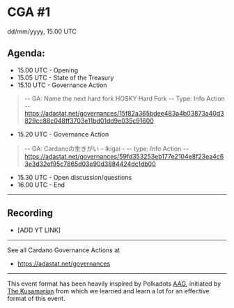 # CGA #1
dd/mm/yyyy, 15.00 UTC

## Agenda:
- 15.00 UTC - Opening
- 15.05 UTC - State of the Treasury
- 15.10 UTC - Governance Action
> -- GA: Name the next hard fork HOSKY Hard Fork
> -- Type: Info Action
> -- https://adastat.net/governances/15f82a365bdee483a4b03873a40d3829cc88c048ff3703e11bd01dd9e035c91600 

- 15.20 UTC - Governance Action
> -- GA: Cardanoの生きがい - Ikigai -
> -- type: Info Action
> -- https://adastat.net/governances/59fd353253eb177e2104e8f23ea4c63e3d32ef95c7865d03e90d3884424dc1db00

- 15.30 UTC - Open discussion/questions
- 16.00 UTC - End
------------
## Recording
- [ADD YT LINK]
------------
See all Cardano Governance Actions at
- https://adastat.net/governances 
------------
This event format has been heavily inspired by Polkadots [AAG](https://www.youtube.com/watch?v=zsL000Zg5OQ&list=PLtyd7v_I7PGkXbJmKojrZ1KXwspR1JkpV&pp=iAQB), initiated by [The Kusamarian](https://x.com/TheKusamarian) from which we learned and learn a lot for an effective format of this event. 
